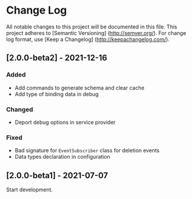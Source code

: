# Change Log

All notable changes to this project will be documented in this file. This project adheres
to [Semantic Versioning] (http://semver.org/). For change log format,
use [Keep a Changelog] (http://keepachangelog.com/).

## [2.0.0-beta2] - 2021-12-16

### Added

- Add commands to generate schema and clear cache
- Add type of binding data in debug

### Changed

- Deport debug options in service provider

### Fixed

- Bad signature for `EventSubscriber` class for deletion events
- Data types declaration in configuration

## [2.0.0-beta1] - 2021-07-07

Start development.